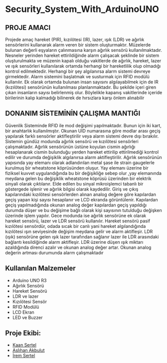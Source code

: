 # Security_System_With_ArduinoUNO

## PROJE AMACI 
Projede amaç hareket (PIR), kızılötesi (IR), lazer, ışık (LDR) ve ağırlık sensörlerini kullanarak alarm veren bir 
sistem oluşturmaktır. Müzelerde bulunan değerli eşyaların çalınmasına karşın ağırlık sensörü 
kullanılmaktadır. Nesneler yerinden hareket ettirildiğinde alarm çalışacak şeklinde bir sistem 
oluşturulmakta ve müzenin kapalı olduğu vakitlerde de ağırlık, hareket, lazer ve ışık sensörleri kullanılarak 
ortamda herhangi bir hareketlilik olup olmadığı kontrol edilmektedir. Herhangi bir şey algılanırsa alarm 
sistemi devreye girmektedir. Alarm sistemini başlatmak ve susturmak için RFID modülü kullanılır. Ek olarak 
ortamda bulunan insan sayısını algılayabilmek için de IR (kızılötesi) sensörünün kullanılması 
planlanmaktadır. Bu şekilde içeri giren çıkan insanların sayısı belirlenmiş olur. Böylelikle kapanış 
vakitlerinde içeride birilerinin kalıp kalmadığı bilinerek de hırsızlara karşı önlem alınabilir


## DONANIM SİSTEMİNİN ÇALIŞMA MANTIĞI
Güvenlik Sisteminde RFID ile mod değişimi yapılmaktadır. Bunun için iki kart, bir anahtarlık kullanılmıştır. 
Okunan UID numarasına göre modlar arası geçiş yapılarak farklı sensörler aktifleştirilir veya alarm sistemi 
devre dışı bırakılır. Sistemin gündüz modunda ağırlık sensörü ve kızılötesi sensörleri çalışmaktadır. Ağırlık 
sensörünün üstüne koyulan cismin ağırlığı hesaplanarak cismin bulunduğu yerden hareket ettirilip 
ettirilmediği kontrol edilir ve durumda değişiklik algılanırsa alarm aktifleştirilir. Ağırlık sensörünün yapısında
yay elemanı olarak adlandırılan metal şase ile strain gaugelerle kurulmuş bir wheatstone köprüsünden
oluşur. Yay elemanı üzerine bir fiziksel kuvvet uygulandığında bu bir değişikliğe sebep olur ,yay elemanında 
meydana gelen bu değişiklik wheatstone köprüsü üzerinden bir elektrik sinyali olarak çıktılanır. Elde edilen 
bu sinyal mikroişlemci tabanlı bir göstergede işlenir ve ağırlık bilgisi olarak kaydedilir.
Giriş ve çıkış kapılarındaki kızılötesi sensörlerden alınan analog değere göre kapılardan geçiş yapan kişi sayısı 
hesaplanır ve LCD ekranda görüntülenir. Kapılardan geçiş yapılmadığında okunan analog değer kapılardan geçiş 
yapıldığı durumda düşer ve bu değişime bağlı olarak kişi sayısının tutulduğu değişken üzerinde işlem yapılır.
Gece modunda ise ağırlık sensörüne ek olarak hareket sensörü, lazer ve LDR sensörü kullanılır. Hareket sensörü 
pasif kızılötesi sensördür, odada sıcak bir canlı yani hareket algılandığında kızılötesi ışın seviyesinde değişim 
meydana gelir ve alarm aktifleşir.
LDR (ışık) sensörüne gelen ışık lazer tarafından sağlanır lazer ile LDR arasındaki bağlantı kesildiğinde alarm 
aktifleşir. LDR üzerine düşen ışık miktarı azaldığında direnci azalır ve okunan analog değer artar. Okunan analog 
değerin artması durumunda alarm çalışmaktadır

## Kullanılan Malzemeler
- Arduino UNO R3
- Ağırlık Sensörü
- Hareket Sensörü
- LDR ve lazer
- Kızılötesi Sensör
- RFID Modülü
- LCD Ekran
- LED ve Buzzer

## Proje Ekibi:
- [Kaan Sertel](https://github.com/kaansertel)
- [Aslıhan Akbulut](https://github.com/aslihanakbulut)
- [İrem Sertel](https://github.com/iremsertel)
